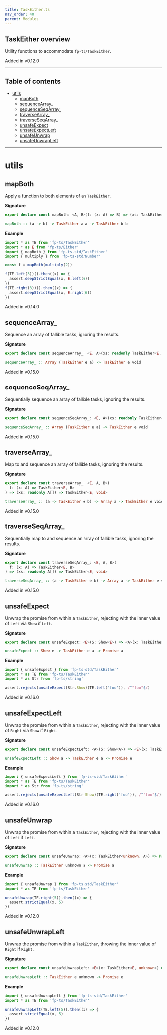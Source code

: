 ```yaml
---
title: TaskEither.ts
nav_order: 40
parent: Modules
---
```


## TaskEither overview

Utility functions to accommodate `fp-ts/TaskEither`.

Added in v0.12.0

---

<h2 class="text-delta">Table of contents</h2>

- [utils](#utils)
  - [mapBoth](#mapboth)
  - [sequenceArray\_](#sequencearray_)
  - [sequenceSeqArray\_](#sequenceseqarray_)
  - [traverseArray\_](#traversearray_)
  - [traverseSeqArray\_](#traverseseqarray_)
  - [unsafeExpect](#unsafeexpect)
  - [unsafeExpectLeft](#unsafeexpectleft)
  - [unsafeUnwrap](#unsafeunwrap)
  - [unsafeUnwrapLeft](#unsafeunwrapleft)

---

# utils

## mapBoth

Apply a function to both elements of an `TaskEither`.

**Signature**

```ts
export declare const mapBoth: <A, B>(f: (x: A) => B) => (xs: TaskEither<A, A>) => TaskEither<B, B>
```

```hs
mapBoth :: (a -> b) -> TaskEither a a -> TaskEither b b
```

**Example**

```ts
import * as TE from 'fp-ts/TaskEither'
import * as E from 'fp-ts/Either'
import { mapBoth } from 'fp-ts-std/TaskEither'
import { multiply } from 'fp-ts-std/Number'

const f = mapBoth(multiply(2))

f(TE.left(3))().then((x) => {
  assert.deepStrictEqual(x, E.left(6))
})
f(TE.right(3))().then((x) => {
  assert.deepStrictEqual(x, E.right(6))
})
```

Added in v0.14.0

## sequenceArray\_

Sequence an array of fallible tasks, ignoring the results.

**Signature**

```ts
export declare const sequenceArray_: <E, A>(xs: readonly TaskEither<E, A>[]) => TaskEither<E, void>
```

```hs
sequenceArray_ :: Array (TaskEither e a) -> TaskEither e void
```

Added in v0.15.0

## sequenceSeqArray\_

Sequentially sequence an array of fallible tasks, ignoring the results.

**Signature**

```ts
export declare const sequenceSeqArray_: <E, A>(xs: readonly TaskEither<E, A>[]) => TaskEither<E, void>
```

```hs
sequenceSeqArray_ :: Array (TaskEither e a) -> TaskEither e void
```

Added in v0.15.0

## traverseArray\_

Map to and sequence an array of fallible tasks, ignoring the results.

**Signature**

```ts
export declare const traverseArray_: <E, A, B>(
  f: (x: A) => TaskEither<E, B>
) => (xs: readonly A[]) => TaskEither<E, void>
```

```hs
traverseArray_ :: (a -> TaskEither e b) -> Array a -> TaskEither e void
```

Added in v0.15.0

## traverseSeqArray\_

Sequentially map to and sequence an array of fallible tasks, ignoring the
results.

**Signature**

```ts
export declare const traverseSeqArray_: <E, A, B>(
  f: (x: A) => TaskEither<E, B>
) => (xs: readonly A[]) => TaskEither<E, void>
```

```hs
traverseSeqArray_ :: (a -> TaskEither e b) -> Array a -> TaskEither e void
```

Added in v0.15.0

## unsafeExpect

Unwrap the promise from within a `TaskEither`, rejecting with the inner
value of `Left` via `Show` if `Left`.

**Signature**

```ts
export declare const unsafeExpect: <E>(S: Show<E>) => <A>(x: TaskEither<E, A>) => Promise<A>
```

```hs
unsafeExpect :: Show e -> TaskEither e a -> Promise a
```

**Example**

```ts
import { unsafeExpect } from 'fp-ts-std/TaskEither'
import * as TE from 'fp-ts/TaskEither'
import * as Str from 'fp-ts/string'

assert.rejects(unsafeExpect(Str.Show)(TE.left('foo')), /^"foo"$/)
```

Added in v0.16.0

## unsafeExpectLeft

Unwrap the promise from within a `TaskEither`, rejecting with the inner
value of `Right` via `Show` if `Right`.

**Signature**

```ts
export declare const unsafeExpectLeft: <A>(S: Show<A>) => <E>(x: TaskEither<E, A>) => Promise<E>
```

```hs
unsafeExpectLeft :: Show a -> TaskEither e a -> Promise e
```

**Example**

```ts
import { unsafeExpectLeft } from 'fp-ts-std/TaskEither'
import * as TE from 'fp-ts/TaskEither'
import * as Str from 'fp-ts/string'

assert.rejects(unsafeExpectLeft(Str.Show)(TE.right('foo')), /^"foo"$/)
```

Added in v0.16.0

## unsafeUnwrap

Unwrap the promise from within a `TaskEither`, rejecting with the inner
value of `Left` if `Left`.

**Signature**

```ts
export declare const unsafeUnwrap: <A>(x: TaskEither<unknown, A>) => Promise<A>
```

```hs
unsafeUnwrap :: TaskEither unknown a -> Promise a
```

**Example**

```ts
import { unsafeUnwrap } from 'fp-ts-std/TaskEither'
import * as TE from 'fp-ts/TaskEither'

unsafeUnwrap(TE.right(5)).then((x) => {
  assert.strictEqual(x, 5)
})
```

Added in v0.12.0

## unsafeUnwrapLeft

Unwrap the promise from within a `TaskEither`, throwing the inner value of
`Right` if `Right`.

**Signature**

```ts
export declare const unsafeUnwrapLeft: <E>(x: TaskEither<E, unknown>) => Promise<E>
```

```hs
unsafeUnwrapLeft :: TaskEither e unknown -> Promise e
```

**Example**

```ts
import { unsafeUnwrapLeft } from 'fp-ts-std/TaskEither'
import * as TE from 'fp-ts/TaskEither'

unsafeUnwrapLeft(TE.left(5)).then((x) => {
  assert.strictEqual(x, 5)
})
```

Added in v0.12.0
